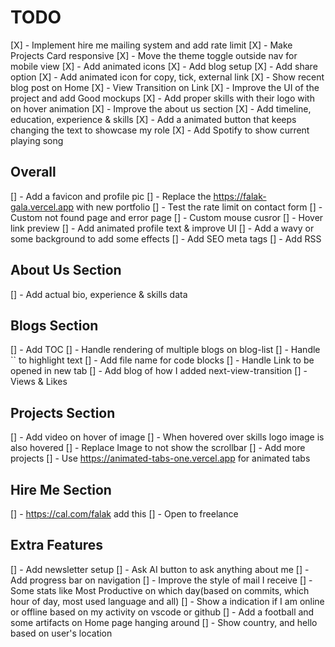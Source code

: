 # TODO

[X] - Implement hire me mailing system and add rate limit
[X] - Make Projects Card responsive
[X] - Move the theme toggle outside nav for mobile view
[X] - Add animated icons
[X] - Add blog setup
[X] - Add share option
[X] - Add animated icon for copy, tick, external link
[X] - Show recent blog post on Home
[X] - View Transition on Link
[X] - Improve the UI of the project and add Good mockups
[X] - Add proper skills with their logo with on hover animation
[X] - Improve the about us section
[X] - Add timeline, education, experience & skills
[X] - Add a animated button that keeps changing the text to showcase my role
[X] - Add Spotify to show current playing song

## Overall

[] - Add a favicon and profile pic
[] - Replace the <https://falak-gala.vercel.app> with new portfolio
[] - Test the rate limit on contact form
[] - Custom not found page and error page
[] - Custom mouse cusror
[] - Hover link preview
[] - Add animated profile text & improve UI
[] - Add a wavy or some background to add some effects
[] - Add SEO meta tags
[] - Add RSS

## About Us Section

[] - Add actual bio, experience & skills data

## Blogs Section

[] - Add TOC
[] - Handle rendering of multiple blogs on blog-list
[] - Handle `` to highlight text
[] - Add file name for code blocks
[] - Handle Link to be opened in new tab
[] - Add blog of how I added next-view-transition
[] - Views & Likes

## Projects Section

[] - Add video on hover of image
[] - When hovered over skills logo image is also hovered
[] - Replace Image to not show the scrollbar
[] - Add more projects
[] - Use <https://animated-tabs-one.vercel.app> for animated tabs

## Hire Me Section

[] - <https://cal.com/falak> add this
[] - Open to freelance

## Extra Features

[] - Add newsletter setup
[] - Ask AI button to ask anything about me
[] - Add progress bar on navigation
[] - Improve the style of mail I receive
[] - Some stats like Most Productive on which day(based on commits, which hour of day, most used language and all)
[] - Show a indication if I am online or offline based on my activity on vscode or github
[] - Add a football and some artifacts on Home page hanging around
[] - Show country, and hello based on user's location

